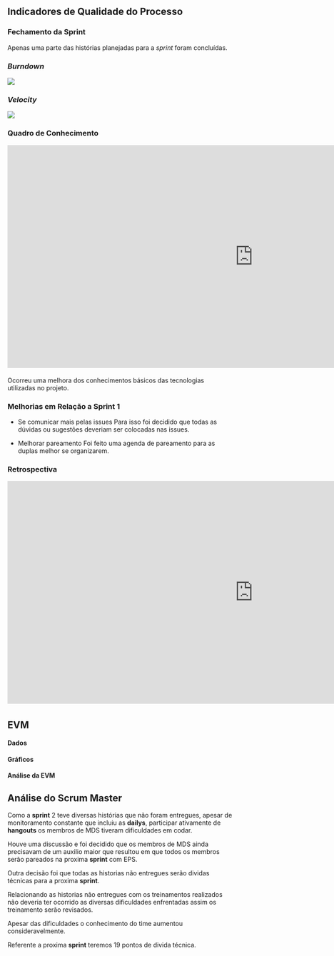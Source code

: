 
## Indicadores de Qualidade do Processo

### Fechamento da Sprint

Apenas uma parte das histórias planejadas para a <i>sprint</i> foram concluídas.

### _Burndown_

![](https://github.com/fga-eps-mds/2019.1-hubcare-docs/blob/master/docs/sprint/images/sprint-2-burndown.png?raw=true)


### _Velocity_

![](https://github.com/fga-eps-mds/2019.1-hubcare-docs/blob/master/docs/sprint/images/sprint-2-velocity.png?raw=true)


### Quadro de Conhecimento

<iframe width="1100" height="500" frameborder="0" src="https://docs.google.com/spreadsheets/d/e/2PACX-1vQz4PB1QudgJp7Resl8wUHgxOGqkoSUCB47p7MJxv02Co7vuFXVY0JxMVbYuSR9alX9l6H8kZnjqhd3/pubhtml?gid=616893362&single=true
" scrolling="no" style="overflow: hidden; margin-bottom: 5px;">Your browser is not able to display frames</iframe>

Ocorreu uma melhora dos conhecimentos básicos das tecnologias utilizadas no projeto.

### Melhorias em Relação a __Sprint__ 1
* Se comunicar mais pelas issues
Para isso foi decidido que todas as dúvidas ou sugestões deveriam ser colocadas nas issues.  

* Melhorar pareamento
Foi feito uma agenda de pareamento para as duplas melhor se organizarem.

### Retrospectiva
<iframe width="1100" height="500" frameborder="0" src="https://docs.google.com/document/d/e/2PACX-1vT708G-aFlSQgCU5f3Od8sQZgTSKnSg4KDsDZI5-05Khsu5tq8Ir-wlKi8NnCnQSpgVZg27LaXc8wjB/pub
" scrolling="no" style="overflow: hidden; margin-bottom: 5px;">Your browser is not able to display frames</iframe>

## EVM

#### Dados


#### Gráficos

#### Análise da EVM

## Análise do Scrum Master
Como a __sprint__ 2 teve diversas histórias que não foram entregues, apesar de monitoramento constante que
incluiu as __dailys__, participar ativamente de __hangouts__ os membros de MDS tiveram dificuldades em codar.

Houve uma discussão e foi decidido que os membros de MDS ainda precisavam de um auxilio maior que resultou em que todos os membros serão pareados na proxima __sprint__ com EPS.

Outra decisão foi que todas as historias não entregues serão dividas técnicas para a proxima __sprint__.

Relacionando as historias não entregues com os treinamentos realizados não deveria ter ocorrido as diversas dificuldades enfrentadas assim os treinamento serão revisados. 

Apesar das dificuldades o conhecimento do time aumentou consideravelmente. 

Referente a proxima __sprint__ teremos 19 pontos de divida técnica.